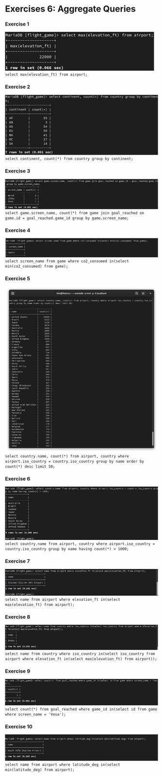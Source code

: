 # Exercises 6: Aggregate Queries
### Exercise 1

![screenshot](6-1.png)
``select max(elevation_ft) from airport;``
### Exercise 2

![screenshot](6-2.png)
``select continent, count(*) from country group by continent;``
### Exercise 3

![screenshot](6-3.png)
``select game.screen_name, count(*) from game join goal_reached on game.id = goal_reached.game_id group by game.screen_name;``
### Exercise 4

![screenshot](6-4.png)
``select screen_name from game where co2_consumed in(select min(co2_consumed) from game);``
### Exercise 5

![screenshot](6-5.png)
``select country.name, count(*) from airport, country where airport.iso_country = country.iso_country group by name order by count(*) desc limit 50;``
### Exercise 6

![screenshot](6-6.png)
``select country.name from airport, country where airport.iso_country = country.iso_country group by name having count(*) > 1000;``
### Exercise 7

![screenshot](6-7.png)
``select name from airport where elevation_ft in(select max(elevation_ft) from airport);``
### Exercise 8

![screenshot](6-8.png)
``select name from country where iso_country in(select iso_country from airport where elevation_ft in(select max(elevation_ft) from airport));``
### Exercise 9

![screenshot](6-9.png)
``select count(*) from goal_reached where game_id in(select id from game where screen_name = 'Vesa');``
### Exercise 10

![screenshot](6-10.png)
``select name from airport where latitude_deg in(select min(latitude_deg) from airport);``